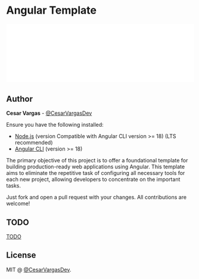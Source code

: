 # Angular Template

<img src="src/assets/images/logo/angular_logo.png" alt="Logo" />

## Author

**Cesar Vargas** - [@CesarVargasDev](https://github.com/CesarVargasDev)


Ensure you have the following installed:

- [Node.js](https://nodejs.org/) (version Compatible with Angular CLI version >= 18) (LTS recommended)
- [Angular CLI](https://angular.io/cli) (version >= 18)


The primary objective of this project is to offer a foundational template for building production-ready web applications using Angular. 
This template aims to eliminate the repetitive task of configuring all necessary tools for each new project, allowing developers to concentrate on the important tasks.



Just fork and open a pull request with your changes. All contributions are welcome!

## TODO
[TODO](TODO.md)

## License

MIT @ [@CesarVargasDev](https://github.com/CesarVargasDev). 
